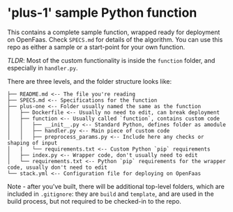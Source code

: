 # 'plus-1' sample Python function

This contains a complete sample function, wrapped ready for deployment on OpenFaas. Check `SPECS.md` for details of the algorithm. You can use this repo as either a sample or a start-point for your own function. 

*TLDR*: Most of the custom functionality is inside the `function` folder, and especially in `handler.py`.

There are three levels, and the folder structure looks like:

```
├── README.md <-- The file you're reading
├── SPECS.md <-- Specifications for the function
├── plus-one <-- Folder usually named the same as the function
│   ├── Dockerfile <-- Usually no need to edit, can break deployment
│   ├── function <-- Usually called `function`, contains custom code
│   │   ├── __init__.py <-- Standard Python, defines folder as amodule
│   │   ├── handler.py <-- Main piece of custom code
│   │   ├── preprocess_params.py <-- Include here any checks or shaping of input
│   |   └── requirements.txt <-- Custom Python `pip` requirements
│   ├── index.py <-- Wrapper code, don't usually need to edit
│   └── requirements.txt <-- Python `pip` requirements for the wrapper code, usually don't need to edit
└── stack.yml <-- Configuration file for deploying on OpenFaas
```


Note - after you've built, there will be additional top-level folders, which are included in `.gitignore`: they are `build` and `template`, and are used in the build process, but not required to be checked-in to the repo.
